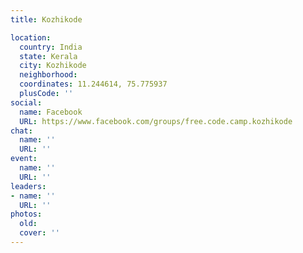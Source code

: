 ```yaml
---
title: Kozhikode

location:
  country: India
  state: Kerala
  city: Kozhikode
  neighborhood: 
  coordinates: 11.244614, 75.775937
  plusCode: ''
social:
  name: Facebook
  URL: https://www.facebook.com/groups/free.code.camp.kozhikode
chat:
  name: ''
  URL: ''
event:
  name: ''
  URL: ''
leaders:
- name: ''
  URL: ''
photos:
  old: 
  cover: ''
---
```

